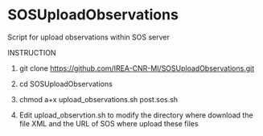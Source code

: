 # SOSUploadObservations
Script for upload observations within SOS server

INSTRUCTION

1) git clone  https://github.com/IREA-CNR-MI/SOSUploadObservations.git

2) cd SOSUploadObservations

3) chmod a+x upload_observations.sh post.sos.sh

4) Edit upload_observtion.sh to modify the directory where download the file XML and the URL of SOS where upload these files

